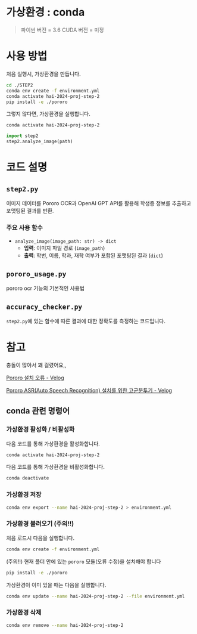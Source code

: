 # 가상환경 : conda

> 파이썬 버전 = 3.6
> CUDA 버전 = 미정

# 사용 방법

처음 실행시, 가상환경을 만듭니다.
```sh
cd ./STEP2
conda env create -f environment.yml
conda activate hai-2024-proj-step-2
pip install -e ./pororo
```

그렇지 않다면, 가상환경을 실행합니다.
```sh
conda activate hai-2024-proj-step-2
```

```py
import step2
step2.analyze_image(path)
```

# 코드 설명

## `step2.py`

이미지 데이터를 Pororo OCR과 OpenAI GPT API를 활용해 학생증 정보를 추출하고 포맷팅된 결과를 반환.

### 주요 사용 함수
- `analyze_image(image_path: str) -> dict`  
  - **입력**: 이미지 파일 경로 (`image_path`)  
  - **출력**: 학번, 이름, 학과, 재학 여부가 포함된 포맷팅된 결과 (`dict`)

## `pororo_usage.py`
pororo ocr 기능의 기본적인 사용법

## `accuracy_checker.py`
`step2.py`에 있는 함수에 따른 결과에 대한 정확도를 측정하는 코드입니다.


# 참고

충돌이 많아서 꽤 걸렸어요,,

[Pororo 설치 오류 - Velog](https://velog.io/@yg-kim-korean/Pororo-%EC%84%A4%EC%B9%98-%EC%98%A4%EB%A5%98)

[Pororo ASR(Auto Speech Recognition) 설치를 위한 고군분투기 - Velog](https://velog.io/@ldc/Pororo-ASRAuto-Speech-Recognition-%EC%84%A4%EC%B9%98%EB%A5%BC-%EC%9C%84%ED%95%9C-%EA%B3%A0%EA%B5%B0%EB%B6%84%ED%88%AC%EA%B8%B0)


## conda 관련 명령어

### 가상환경 활성화 / 비활성화
다음 코드를 통해 가상환경을 활성화합니다.
```sh
conda activate hai-2024-proj-step-2
```

다음 코드를 통해 가상환경을 비활성화합니다.
```sh
conda deactivate
```

### 가상환경 저장
```sh
conda env export --name hai-2024-proj-step-2 > environment.yml
```

### 가상환경 불러오기 (주의!!)

처음 로드시 다음을 실행합니다.
```sh
conda env create -f environment.yml
```

(주의!!) 현재 폴더 안에 있는 `pororo` 모듈(오류 수정)을 설치해야 합니다
```sh
pip install -e ./pororo
```

가상환경이 이미 있을 때는 다음을 실행합니다.
```sh
conda env update --name hai-2024-proj-step-2 --file environment.yml
```

### 가상환경 삭제
```sh
conda env remove --name hai-2024-proj-step-2
```
